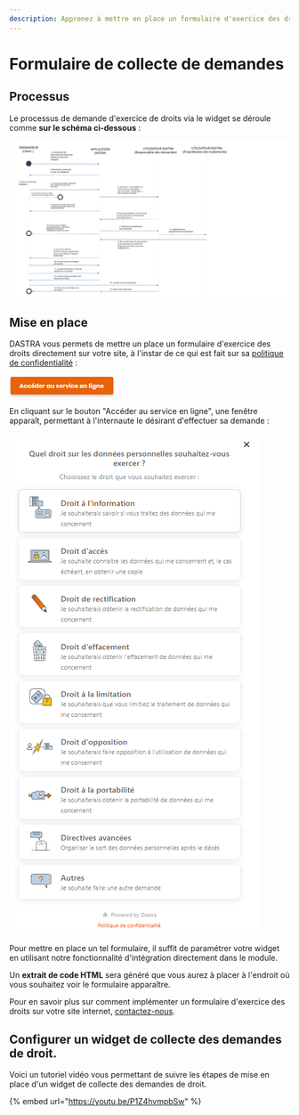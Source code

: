 ```yaml
---
description: Apprenez à mettre en place un formulaire d'exercice des droits sur votre site.
---
```


# Formulaire de collecte de demandes

## Processus

Le processus de demande d'exercice de droits via le widget se déroule comme **sur le schéma ci-dessous** :

![Schéma du processus de gestion des exercices de droit](../../.gitbook/assets/Diapositive1.SVG)

## Mise en place

DASTRA vous permets de mettre un place un formulaire d'exercice des droits directement sur votre site, à l'instar de ce qui est fait sur sa [politique de confidentialité](https://www.dastra.eu/fr/privacy-policy) :&#x20;

![](<../../.gitbook/assets/image (35) (1).png>)

En cliquant sur le bouton "Accéder au service en ligne", une fenêtre apparaît, permettant à l'internaute le désirant d'effectuer sa demande :

![](<../../.gitbook/assets/image (175).png>)

Pour mettre en place un tel formulaire, il suffit de paramétrer votre widget en utilisant notre fonctionnalité d'intégration directement dans le module.&#x20;

Un **extrait de code HTML** sera généré que vous aurez à placer à l'endroit où vous souhaitez voir le formulaire apparaître.&#x20;

Pour en savoir plus sur comment implémenter un formulaire d'exercice des droits sur votre site internet, [contactez-nous](https://www.dastra.eu/fr/contact?type=quote).



## Configurer un widget de collecte des demandes de droit.



Voici un tutoriel vidéo vous permettant de suivre les étapes de mise en place d'un widget de collecte des demandes de droit.

{% embed url="https://youtu.be/P1Z4hvmpbSw" %}

